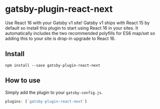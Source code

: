 # gatsby-plugin-react-next

Use React 16 with your Gatsby v1 site! Gatsby v1 ships with React 15 by default so install this plugin to start using React 16 in your sites. It automatically includes the two recommended polyfills for ES6 map/set so adding this to your site is drop-in upgrade to React 16.

## Install

`npm install --save gatsby-plugin-react-next`

## How to use

Simply add the plugin to your `gatsby-config.js`.

```javascript
plugins: [`gatsby-plugin-react-next`]
```
